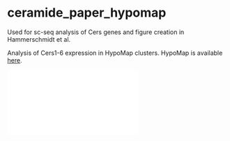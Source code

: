 # ceramide_paper_hypomap
Used for sc-seq analysis of Cers genes and figure creation in Hammerschmidt et al.

Analysis of Cers1-6 expression in HypoMap clusters. HypoMap is available [here](https://doi.org/10.17863/CAM.87955).

![Cers genes in neurons](plots/dotplot_cers_C66neruons.pdf)

